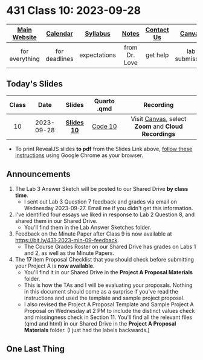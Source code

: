 # 431 Class 10: 2023-09-28

[Main Website](https://thomaselove.github.io/431-2023/) | [Calendar](https://thomaselove.github.io/431-2023/calendar.html) | [Syllabus](https://thomaselove.github.io/431-syllabus-2023/) | [Notes](https://thomaselove.github.io/431-notes/) | [Contact Us](https://thomaselove.github.io/431-2023/contact.html) | [Canvas](https://canvas.case.edu) | [Data and Code](https://github.com/THOMASELOVE/431-data)
:-----------: | :--------------: | :----------: | :---------: | :-------------: | :-----------: | :------------:
for everything | for deadlines | expectations | from Dr. Love | get help | lab submission | for downloads

## Today's Slides

Class | Date | Slides | Quarto .qmd | Recording
:---: | :--------: | :------: | :------: | :-------------:
10 | 2023-09-28 | **[Slides 10](https://thomaselove.github.io/431-slides-2023/class10.html)** | [Code 10](https://thomaselove.github.io/431-slides-2023/class10.qmd) | Visit [Canvas](https://canvas.case.edu/), select **Zoom** and **Cloud Recordings**

- To print RevealJS slides **to pdf** from the Slides Link above, [follow these instructions](https://quarto.org/docs/presentations/revealjs/presenting.html#print-to-pdf) using Google Chrome as your browser.

## Announcements

1. The Lab 3 Answer Sketch will be posted to our Shared Drive **by class time**.
    - I sent out Lab 3 Question 7 feedback and grades via email on Wednesday 2023-09-27. Email me if you didn't get this information.
2. I've identified four essays we liked in response to Lab 2 Question 8, and shared them in our Shared Drive.
    - You'll find them in the Lab Answer Sketches folder.
3. Feedback on the Minute Paper after Class 9 is now available at <https://bit.ly/431-2023-min-09-feedback>.
    - The Course Grades Roster on our Shared Drive has grades on Labs 1 and 2, as well as the Minute Papers.
4. The **17** item Proposal Checklist that you should check before submitting your Project A is **now available**.
    - You'll find it in our Shared Drive in the **Project A Proposal Materials** folder.
    - This is how the TAs and I will be evaluating your proposals. Nothing in this document should come as a surprise if you've read the instructions and used the template and sample project proposal.
    - I also revised the Project A Proposal Template and Sample Project A Proposal on Wednesday at 2 PM to include the distinct values check and missingness check in Section 11. You'll find all the relevant files (qmd and html) in our Shared Drive in the **Project A Proposal Materials** folder. (I just had the labels backwards.)

## One Last Thing

